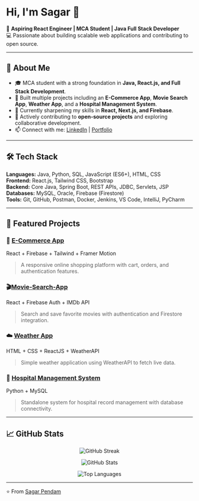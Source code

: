 # Hi, I'm Sagar 👋

🎯 **Aspiring React Engineer | MCA Student | Java Full Stack Developer**  
💻 Passionate about building scalable web applications and contributing to open source.  

---

## 🚀 About Me
- 🎓 MCA student with a strong foundation in **Java, React.js, and Full Stack Development**.  
- 🔨 Built multiple projects including an **E-Commerce App**, **Movie Search App**, **Weather App**, and a **Hospital Management System**.  
- 🌱 Currently sharpening my skills in **React, Next.js, and Firebase**.  
- 🤝 Actively contributing to **open-source projects** and exploring collaborative development.  
- 📫 Connect with me: [LinkedIn](https://www.linkedin.com/in/sagar-pendam-630384269/) | [Portfolio](https://my-portfolio-iota-five-71.vercel.app/)

---

## 🛠️ Tech Stack
**Languages:** Java, Python, SQL, JavaScript (ES6+), HTML, CSS  
**Frontend:** React.js, Tailwind CSS, Bootstrap  
**Backend:** Core Java, Spring Boot, REST APIs, JDBC, Servlets, JSP  
**Databases:** MySQL, Oracle, Firebase (Firestore)  
**Tools:** Git, GitHub, Postman, Docker, Jenkins, VS Code, IntelliJ, PyCharm  

---

## 📌 Featured Projects
### 🛒 [E-Commerce App](https://github.com/sagar-pendam/e-commerce-web-site)
React + Firebase + Tailwind + Framer Motion  
> A responsive online shopping platform with cart, orders, and authentication features.  

### 🎬[Movie-Search-App]([https://github.com/sagar-pendam/movie-search-app)
React + Firebase Auth + IMDb API  
> Search and save favorite movies with authentication and Firestore integration.  

### ☁️ [Weather App](https://github.com/sagar-pendam/weather-App-Using-React)
HTML + CSS + ReactJS + WeatherAPI  
> Simple weather application using WeatherAPI to fetch live data.  

### 🏥 [Hospital Management System](https://github.com/sagar-pendam/HMS)
Python + MySQL  
> Standalone system for hospital record management with database connectivity.  

---

## 📈 GitHub Stats  

<p align="center">
  <img src="https://github-readme-streak-stats.herokuapp.com/?user=sagar-pendam&theme=radical&hide_border=true" alt="GitHub Streak" />
</p>

<p align="center">
  <img src="https://github-readme-stats.vercel.app/api?username=sagar-pendam&show_icons=true&theme=radical&hide_border=true" alt="GitHub Stats" />
</p>

<p align="center">
  <img src="https://github-readme-stats.vercel.app/api/top-langs/?username=sagar-pendam&layout=compact&theme=radical&hide_border=true" alt="Top Languages" />
</p>



---

⭐️ From [Sagar Pendam](https://github.com/sagar-pendam)

